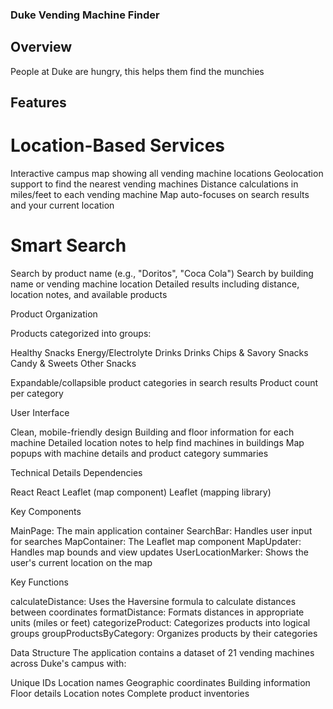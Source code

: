### Duke Vending Machine Finder

## Overview

People at Duke are hungry, this helps them find the munchies

## Features

# Location-Based Services

Interactive campus map showing all vending machine locations
Geolocation support to find the nearest vending machines
Distance calculations in miles/feet to each vending machine
Map auto-focuses on search results and your current location

# Smart Search

Search by product name (e.g., "Doritos", "Coca Cola")
Search by building name or vending machine location
Detailed results including distance, location notes, and available products

Product Organization

Products categorized into groups:

Healthy Snacks
Energy/Electrolyte Drinks
Drinks
Chips & Savory Snacks
Candy & Sweets
Other Snacks


Expandable/collapsible product categories in search results
Product count per category

User Interface

Clean, mobile-friendly design
Building and floor information for each machine
Detailed location notes to help find machines in buildings
Map popups with machine details and product category summaries

Technical Details
Dependencies

React
React Leaflet (map component)
Leaflet (mapping library)

Key Components

MainPage: The main application container
SearchBar: Handles user input for searches
MapContainer: The Leaflet map component
MapUpdater: Handles map bounds and view updates
UserLocationMarker: Shows the user's current location on the map

Key Functions

calculateDistance: Uses the Haversine formula to calculate distances between coordinates
formatDistance: Formats distances in appropriate units (miles or feet)
categorizeProduct: Categorizes products into logical groups
groupProductsByCategory: Organizes products by their categories

Data Structure
The application contains a dataset of 21 vending machines across Duke's campus with:

Unique IDs
Location names
Geographic coordinates
Building information
Floor details
Location notes
Complete product inventories